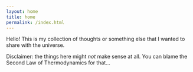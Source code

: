 ```yaml
---
layout: home
title: home
permalink: /index.html
---
```


Hello! This is my collection of thoughts or something else that I wanted to
share with the universe.

Disclaimer: the things here might *not* make sense at all. You can blame the
Second Law of Thermodynamics for that...

